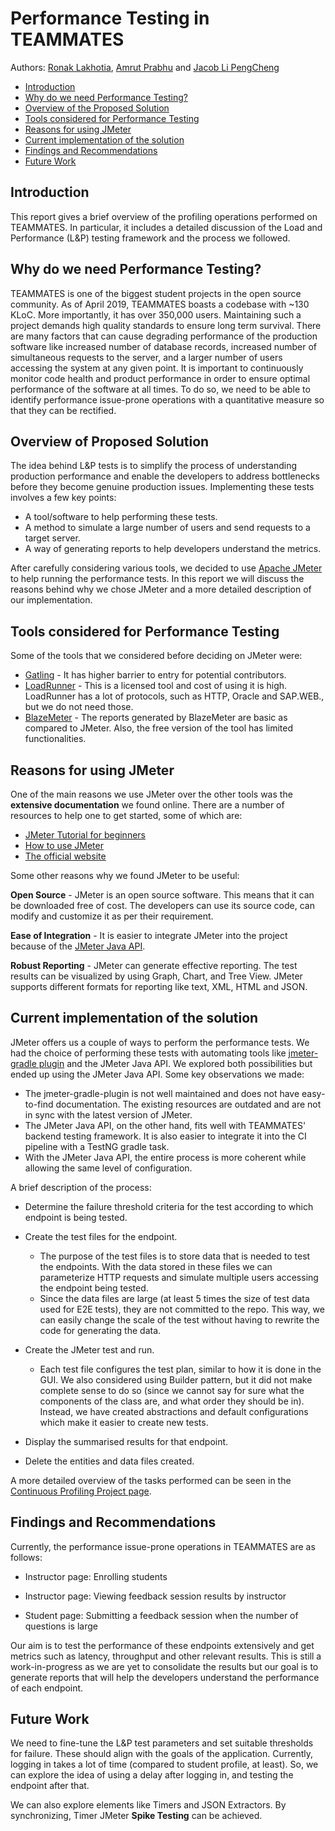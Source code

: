 # Performance Testing in TEAMMATES

Authors: [Ronak Lakhotia](https://github.com/RonakLakhotia), [Amrut Prabhu](https://github.com/amrut-prabhu) and [Jacob Li PengCheng](https://github.com/jacoblipech)

* [Introduction](#Introduction)
* [Why do we need Performance Testing?](#Why-do-we-need-Performance-Testing?)
* [Overview of the Proposed Solution](#Overview-of-Proposed-Solution)
* [Tools considered for Performance Testing](#Tools-considered-for-Performance-Testing)
* [Reasons for using JMeter](#Reasons-for-using-JMeter)
* [Current implementation of the solution](#current-implementation-of-the-solution)
* [Findings and Recommendations](#findings-and-recommendations)
* [Future Work](#Future-work)

## Introduction

This report gives a brief overview of the profiling operations performed on TEAMMATES.  In particular, it includes a detailed discussion of the Load and Performance (L&P) testing framework and the process we followed.

## Why do we need Performance Testing?

TEAMMATES is one of the biggest student projects in the open source community. As of April 2019, TEAMMATES boasts a codebase with ~130 KLoC. More importantly, it has over 350,000 users.
Maintaining such a project demands high quality standards to ensure long term survival. 
There are many factors that can cause degrading performance of the production software like increased number of database records, increased number of simultaneous requests to the server, and a larger number of users accessing the system at any given point.
It is important to continuously monitor code health and product performance in order to ensure optimal performance of the software at all times. To do so, we need to be able to identify performance issue-prone operations with a quantitative measure so that they can be rectified.

## Overview of Proposed Solution

The idea behind L&P tests is to simplify the process of understanding production performance and enable the developers to address bottlenecks before they become genuine production issues.
Implementing these tests involves a few key points:

* A tool/software to help performing these tests.
* A method to simulate a large number of users and send requests to a target server.
* A way of generating reports to help developers understand the metrics.

After carefully considering various tools, we decided to use [Apache JMeter](https://jmeter.apache.org/) to help running the performance tests.
In this report we will discuss the reasons behind why we chose JMeter and a more detailed description of our implementation.

## Tools considered for Performance Testing

Some of the tools that we considered before deciding on JMeter were:

* [Gatling](https://gatling.io/) - It has higher barrier to entry for potential contributors.
* [LoadRunner](https://www.guru99.com/introduction-to-hp-loadrunner-and-its-archtecture.html) - This is a licensed tool and cost of using it is high. LoadRunner has a lot of protocols, such as HTTP, Oracle and SAP.WEB., but we do not need those.
* [BlazeMeter](https://www.blazemeter.com/) - The reports generated by BlazeMeter are basic as compared to JMeter. Also, the free version of the tool has limited functionalities.
 
## Reasons for using JMeter

One of the main reasons we use JMeter over the other tools was the **extensive documentation** we found online. There are a number of resources to help one to get started, some of which are:

* [JMeter Tutorial for beginners](https://www.guru99.com/jmeter-tutorials.html)
* [How to use JMeter](https://www.blazemeter.com/blog/how-use-jmeter-assertions-three-easy-steps)
* [The official website](https://jmeter.apache.org/usermanual/build-web-test-plan.html)

Some other reasons why we found JMeter to be useful:

**Open Source** -  JMeter is an open source software. This means that it can be downloaded free of cost. The developers can use its source code, can modify and customize it as per their requirement.

**Ease of Integration** - It is easier to integrate JMeter into the project because of the [JMeter Java API](https://jmeter.apache.org/api/index.html).

**Robust Reporting** - JMeter can generate effective reporting. The test results can be visualized by using Graph, Chart, and Tree View. JMeter supports different formats for reporting like text, XML, HTML and JSON.

## Current implementation of the solution

JMeter offers us a couple of ways to perform the performance tests. We had the choice of performing these tests with automating tools like [jmeter-gradle plugin](https://github.com/jmeter-gradle-plugin/jmeter-gradle-plugin) and the JMeter Java API. 
We explored both possibilities but ended up using the JMeter Java API. Some key observations we made:

* The jmeter-gradle-plugin is not well maintained and does not have easy-to-find documentation. The existing resources are outdated and are not in sync with the latest version of JMeter. 
* The JMeter Java API, on the other hand, fits well with TEAMMATES' backend testing framework. It is also easier to integrate it into the CI pipeline with a TestNG gradle task.
* With the JMeter Java API, the entire process is more coherent while allowing the same level of configuration.

A brief description of the process:

* Determine the failure threshold criteria for the test according to which endpoint is being tested.

* Create the test files for the endpoint.
    * The purpose of the test files is to store data that is needed to test the endpoints. With the data stored in these files we can parameterize HTTP requests and simulate multiple users accessing the endpoint being tested. 
    * Since the data files are large (at least 5 times the size of test data used for E2E tests), they are not committed to the repo. This way, we can easily change the scale of the test without having to rewrite the code for generating the data.

* Create the JMeter test and run.
    * Each test file configures the test plan, similar to how it is done in the GUI. We also considered using Builder pattern, but it did not make complete sense to do so (since we cannot say for sure what the components of the class are, and what order they should be in). Instead, we have created abstractions and default configurations which make it easier to create new tests.

* Display the summarised results for that endpoint.

* Delete the entities and data files created.

A more detailed overview of the tasks performed can be seen in the [Continuous Profiling Project page](https://github.com/teammates/teammates/projects/7).

## Findings and Recommendations

Currently, the performance issue-prone operations in TEAMMATES are as follows:

* Instructor page: Enrolling students

* Instructor page: Viewing feedback session results by instructor

* Student page: Submitting a feedback session when the number of questions is large

Our aim is to test the performance of these endpoints extensively and get metrics such as latency, throughput and other relevant results.
This is still a work-in-progress as we are yet to consolidate the results but our goal is to generate reports that will help the developers understand the performance of each endpoint. 

## Future Work

We need to fine-tune the L&P test parameters and set suitable thresholds for failure. These should align with the goals of the application.
Currently, logging in takes a lot of time (compared to student profile, at least). So, we can explore the idea of using a delay after logging in, and testing the endpoint after that.

We can also explore elements like Timers and JSON Extractors. By synchronizing, Timer JMeter **Spike Testing** can be achieved.
